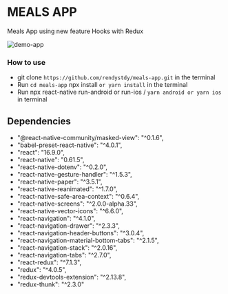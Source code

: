 # MEALS APP

Meals App using new feature Hooks with Redux

![demo-app](https://github.com/rendystdy/Builder-burger-app/blob/master/BURGER-BUILDER-APP.gif)

###  How to use
-   git clone `https://github.com/rendystdy/meals-app.git` in the terminal
-   Run `cd meals-app` npx install `or yarn install` in the terminal
-   Run npx react-native run-android or run-ios / `yarn android or yarn ios ` in terminal


## Dependencies
-   "@react-native-community/masked-view": "^0.1.6",
-   "babel-preset-react-native": "^4.0.1",
-   "react": "16.9.0",
-   "react-native": "0.61.5",
-   "react-native-dotenv": "^0.2.0",
-   "react-native-gesture-handler": "^1.5.3",
-   "react-native-paper": "^3.5.1",
-   "react-native-reanimated": "^1.7.0",
-   "react-native-safe-area-context": "^0.6.4",
-   "react-native-screens": "^2.0.0-alpha.33",
-   "react-native-vector-icons": "^6.6.0",
-   "react-navigation": "^4.1.0",
-   "react-navigation-drawer": "^2.3.3",
-   "react-navigation-header-buttons": "^3.0.4",
-   "react-navigation-material-bottom-tabs": "^2.1.5",
-   "react-navigation-stack": "^2.0.16",
-   "react-navigation-tabs": "^2.7.0",
-   "react-redux": "^7.1.3",
-   "redux": "^4.0.5",
-   "redux-devtools-extension": "^2.13.8",
-   "redux-thunk": "^2.3.0"
